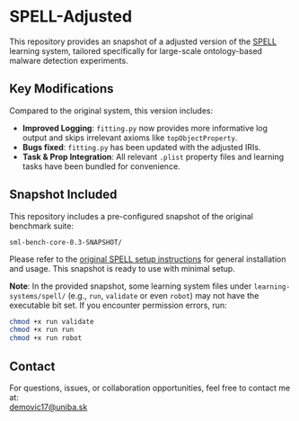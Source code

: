 # SPELL-Adjusted

This repository provides an snapshot of a adjusted version of the [SPELL](https://github.com/spell-system/SPELL) learning system, tailored specifically for large-scale ontology-based malware detection experiments.

## Key Modifications

Compared to the original system, this version includes:

- **Improved Logging**: `fitting.py` now provides more informative log output and skips irrelevant axioms like `topObjectProperty`.
- **Bugs fixed**: `fitting.py` has been updated with the adjusted IRIs.
- **Task & Prop Integration**: All relevant `.plist` property files and learning tasks have been bundled for convenience.

## Snapshot Included

This repository includes a pre-configured snapshot of the original benchmark suite:
```
sml-bench-core-0.3-SNAPSHOT/
```

Please refer to the [original SPELL setup instructions](https://github.com/spell-system/SPELL#installation) for general installation and usage. This snapshot is ready to use with minimal setup.

**Note**: In the provided snapshot, some learning system files under `learning-systems/spell/` (e.g., `run`, `validate` or even `robot`) may not have the executable bit set. If you encounter permission errors, run:

```bash
chmod +x run validate
chmod +x run run
chmod +x run robot
```

## Contact

For questions, issues, or collaboration opportunities, feel free to contact me at:  
demovic17@uniba.sk
